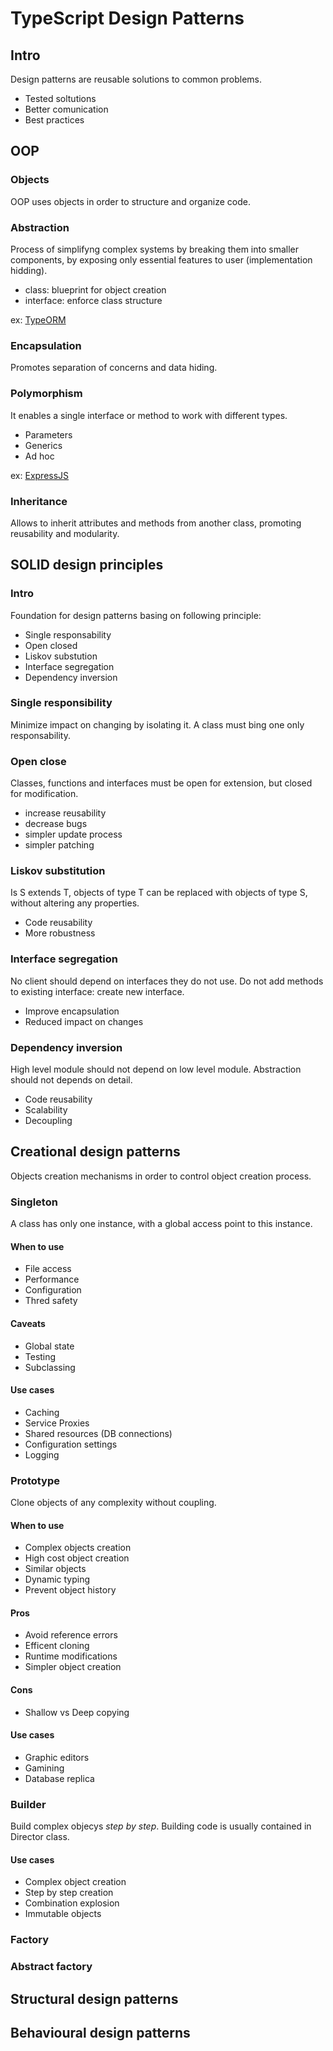 # TypeScript Design Patterns

## Intro

Design patterns are reusable solutions to common problems.

- Tested soltutions
- Better comunication
- Best practices

## OOP

### Objects

OOP uses objects in order to structure and organize code.

### Abstraction

Process of simplifyng complex systems by breaking them into smaller components, by exposing only essential features to user (implementation hidding).

- class: blueprint for object creation
- interface: enforce class structure

ex: [TypeORM](https://typeorm.io/) 

### Encapsulation

Promotes separation of concerns and data hiding.

### Polymorphism 

It enables a single interface or method to work with different types.

- Parameters
- Generics
- Ad hoc

ex: [ExpressJS](https://expressjs.com/)

### Inheritance

Allows to inherit attributes and methods from another class, promoting reusability and modularity.

## SOLID design principles

### Intro

Foundation for design patterns basing on following principle:

- Single responsability 
- Open closed
- Liskov substution
- Interface segregation
- Dependency inversion

### Single responsibility

Minimize impact on changing by isolating it.
A class must bing one only responsability.

### Open close

Classes, functions and interfaces must be open for extension, but closed for modification.

- increase reusability
- decrease bugs
- simpler update process
- simpler patching

### Liskov substitution

Is S extends T, objects of type T can be replaced with objects of type S, without altering any properties.

- Code reusability
- More robustness

### Interface segregation

No client should depend on interfaces they do not use. 
Do not add methods to existing interface: create new interface.

- Improve encapsulation
- Reduced impact on changes

### Dependency inversion

High level module should not depend on low level module.
Abstraction should not depends on detail.

- Code reusability
- Scalability 
- Decoupling



## Creational design patterns

Objects creation mechanisms in order to control object creation process.

### Singleton

A class has only one instance, with a global access point to this instance. 

#### When to use

- File access
- Performance
- Configuration
- Thred safety

#### Caveats

- Global state
- Testing
- Subclassing

#### Use cases

- Caching
- Service Proxies
- Shared resources (DB connections)
- Configuration settings
- Logging

### Prototype 

Clone objects of any complexity without coupling.

#### When to use

- Complex objects creation
- High cost object creation
- Similar objects
- Dynamic typing 
- Prevent object history

#### Pros

- Avoid reference errors
- Efficent cloning
- Runtime modifications
- Simpler object creation

#### Cons

- Shallow vs Deep copying

#### Use cases

- Graphic editors
- Gamining
- Database replica

### Builder

Build complex objecys *step by step*. 
Building code is usually contained in Director class.

#### Use cases

- Complex object creation
- Step by step creation
- Combination explosion
- Immutable objects

### Factory

### Abstract factory





## Structural design patterns

## Behavioural design patterns